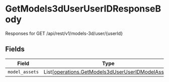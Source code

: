 # GetModels3dUserUserIDResponseBody

Responses for GET /api/rest/v1/models-3d/user/{userId}


## Fields

| Field                                                                                                            | Type                                                                                                             | Required                                                                                                         | Description                                                                                                      |
| ---------------------------------------------------------------------------------------------------------------- | ---------------------------------------------------------------------------------------------------------------- | ---------------------------------------------------------------------------------------------------------------- | ---------------------------------------------------------------------------------------------------------------- |
| `model_assets`                                                                                                   | List[[operations.GetModels3dUserUserIDModelAssets](../../models/operations/getmodels3duseruseridmodelassets.md)] | :heavy_minus_sign:                                                                                               | N/A                                                                                                              |
